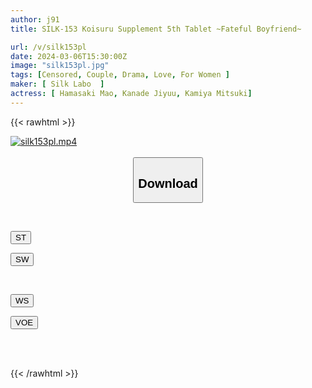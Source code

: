```yaml
---
author: j91
title: SILK-153 Koisuru Supplement 5th Tablet ~Fateful Boyfriend~

url: /v/silk153pl
date: 2024-03-06T15:30:00Z
image: "silk153pl.jpg"
tags: [Censored, Couple, Drama, Love, For Women	]
maker: [ Silk Labo  ]
actress: [ Hamasaki Mao, Kanade Jiyuu, Kamiya Mitsuki]
---
```



{{< rawhtml >}}

<div class="video" data-videoid="q3bAra9Ao2CKrk">
    <a href="javascript:;">
        <img src="/v/silk153pl/silk153pl.jpg" width="WIDTH" height="HEIGHT" alt="silk153pl.mp4" loading="lazy">
    </a>
</div>

<script type="text/javascript" src="https://j91.asia/asset/on-demand-st.js"></script>

<br>
  <link rel="stylesheet" href="https://j91.asia/asset/bs5.css">
  
  <center>
  <button class="btn btn-primary" type="button" data-bs-toggle="collapse" data-bs-target=".multi-collapse" aria-expanded="false" aria-controls="multiCollapseExample1 multiCollapseExample2"><h2>Download</h2></button></center>
</p>
<div class="row">
  <div class="col">
    <div class="collapse multi-collapse" id="multiCollapseExample1">
      <div class="card card-body">
	      	      <br>
<div class="buttons">  
<p><a href="https://streamtape.to/v/q3bAra9Ao2CKrk" target="_blank"><button class="btn-hover color-3"><i class="fa fa-download"></i> ST</button></a></p>
<p><a href="https://cdnwish.com/fh9q2x0udu1m" target="_blank"><button class="btn-hover color-2"><i class="fa fa-download"></i> SW</button></a></p></div>
    </div>
  </div>
</div>
  <div class="col">
    <div class="collapse multi-collapse" id="multiCollapseExample2">
      <div class="card card-body">
	      <br>
<div class="buttons">
<p><a href="https://wolfstream.tv/nja2nv70n5xn"><button class="btn-hover color-9"><i class="fa fa-download"></i> WS</button></a></p>
<p><a href="https://voe.sx/m3t4ki0ppusn"><button class="btn-hover color-8"><i class="fa fa-download"></i> VOE</button></a></p></div>
<br><br>
      </div>
    </div>
  </div>
</div>

{{< /rawhtml >}}